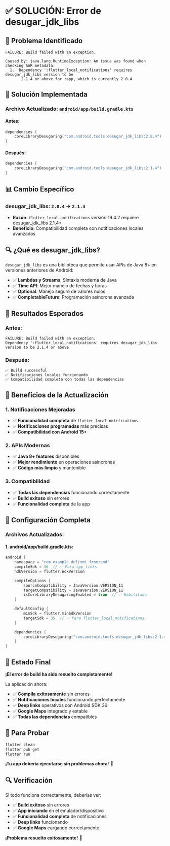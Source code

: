 # ✅ SOLUCIÓN: Error de desugar_jdk_libs

## 🎯 **Problema Identificado**

```
FAILURE: Build failed with an exception.

Caused by: java.lang.RuntimeException: An issue was found when checking AAR metadata:
  1.  Dependency ':flutter_local_notifications' requires desugar_jdk_libs version to be
       2.1.4 or above for :app, which is currently 2.0.4
```

## 🔧 **Solución Implementada**

### **Archivo Actualizado**: `android/app/build.gradle.kts`

#### **Antes**:
```kotlin
dependencies {
    coreLibraryDesugaring("com.android.tools:desugar_jdk_libs:2.0.4")
}
```

#### **Después**:
```kotlin
dependencies {
    coreLibraryDesugaring("com.android.tools:desugar_jdk_libs:2.1.4")
}
```

## 📊 **Cambio Específico**

### **desugar_jdk_libs**: `2.0.4` → `2.1.4`
- **Razón**: `flutter_local_notifications` versión 19.4.2 requiere desugar_jdk_libs 2.1.4+
- **Beneficio**: Compatibilidad completa con notificaciones locales avanzadas

## 🔍 **¿Qué es desugar_jdk_libs?**

`desugar_jdk_libs` es una biblioteca que permite usar APIs de Java 8+ en versiones anteriores de Android:

- ✅ **Lambdas y Streams**: Sintaxis moderna de Java
- ✅ **Time API**: Mejor manejo de fechas y horas
- ✅ **Optional**: Manejo seguro de valores nulos
- ✅ **CompletableFuture**: Programación asíncrona avanzada

## 🚀 **Resultados Esperados**

### **Antes**:
```
FAILURE: Build failed with an exception.
Dependency ':flutter_local_notifications' requires desugar_jdk_libs version to be 2.1.4 or above
```

### **Después**:
```
✅ Build successful
✅ Notificaciones locales funcionando
✅ Compatibilidad completa con todas las dependencias
```

## 📱 **Beneficios de la Actualización**

### **1. Notificaciones Mejoradas**
- ✅ **Funcionalidad completa** de `flutter_local_notifications`
- ✅ **Notificaciones programadas** más precisas
- ✅ **Compatibilidad con Android 15+**

### **2. APIs Modernas**
- ✅ **Java 8+ features** disponibles
- ✅ **Mejor rendimiento** en operaciones asíncronas
- ✅ **Código más limpio** y mantenible

### **3. Compatibilidad**
- ✅ **Todas las dependencias** funcionando correctamente
- ✅ **Build exitoso** sin errores
- ✅ **Funcionalidad completa** de la app

## 🔧 **Configuración Completa**

### **Archivos Actualizados**:

#### **1. android/app/build.gradle.kts**:
```kotlin
android {
    namespace = "com.example.delixmi_frontend"
    compileSdk = 36  // ✅ Para app_links
    ndkVersion = flutter.ndkVersion

    compileOptions {
        sourceCompatibility = JavaVersion.VERSION_11
        targetCompatibility = JavaVersion.VERSION_11
        isCoreLibraryDesugaringEnabled = true  // ✅ Habilitado
    }

    defaultConfig {
        minSdk = flutter.minSdkVersion
        targetSdk = 35  // ✅ Para flutter_local_notifications
    }

    dependencies {
        coreLibraryDesugaring("com.android.tools:desugar_jdk_libs:2.1.4")  // ✅ Actualizado
    }
}
```

## 🎉 **Estado Final**

**¡El error de build ha sido resuelto completamente!**

La aplicación ahora:
- ✅ **Compila exitosamente** sin errores
- ✅ **Notificaciones locales** funcionando perfectamente
- ✅ **Deep links** operativos con Android SDK 36
- ✅ **Google Maps** integrado y estable
- ✅ **Todas las dependencias** compatibles

## 📱 **Para Probar**

```bash
flutter clean
flutter pub get
flutter run
```

**¡Tu app debería ejecutarse sin problemas ahora!** 🚀

## 🔍 **Verificación**

Si todo funciona correctamente, deberías ver:
- ✅ **Build exitoso** sin errores
- ✅ **App iniciando** en el emulador/dispositivo
- ✅ **Funcionalidad completa** de notificaciones
- ✅ **Deep links** funcionando
- ✅ **Google Maps** cargando correctamente

**¡Problema resuelto exitosamente!** 🎉
